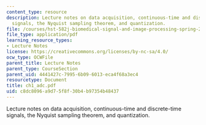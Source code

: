 ```yaml
---
content_type: resource
description: Lecture notes on data acquisition, continuous-time and discrete-time
  signals, the Nyquist sampling theorem, and quantization.
file: /courses/hst-582j-biomedical-signal-and-image-processing-spring-2007/c8dc8096a9d75f8f30b4b97354b48437_ch1_adc.pdf
file_type: application/pdf
learning_resource_types:
- Lecture Notes
license: https://creativecommons.org/licenses/by-nc-sa/4.0/
ocw_type: OCWFile
parent_title: Lecture Notes
parent_type: CourseSection
parent_uid: 4441427c-7995-6b09-6013-eca4f68a3ec4
resourcetype: Document
title: ch1_adc.pdf
uid: c8dc8096-a9d7-5f8f-30b4-b97354b48437
---
```

Lecture notes on data acquisition, continuous-time and discrete-time signals, the Nyquist sampling theorem, and quantization.